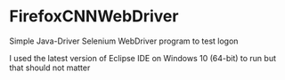 # FirefoxCNNWebDriver
Simple Java-Driver Selenium WebDriver program to test logon 

I used the latest version of Eclipse IDE on Windows 10 (64-bit) to run but that should not matter
